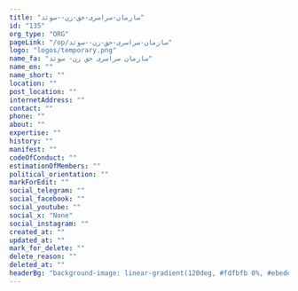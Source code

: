 ```yaml
---
title: "سازمان-سراسری-حق-زن--سوئد"
id: "135"
org_type: "ORG"
pageLink: "/op/سازمان-سراسری-حق-زن--سوئد"
logo: "logos/temporary.png"
name_fa: "سازمان سراسری حق زن- سوئد"
name_en: ""
name_short: ""
location: ""
post_location: ""
internetAddress: ""
contact: ""
phone: ""
about: ""
expertise: ""
history: ""
manifest: ""
codeOfConduct: ""
estimationOfMembers: ""
political_orientation: ""
markForEdit: ""
social_telegram: ""
social_facebook: ""
social_youtube: ""
social_x: "None"
social_instagram: ""
created_at: ""
updated_at: ""
mark_for_delete: ""
delete_reason: ""
deleted_at: ""
headerBg: "background-image: linear-gradient(120deg, #fdfbfb 0%, #ebedee 100%);"
---
```


